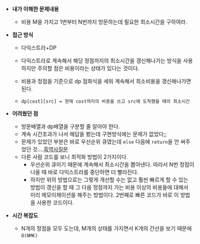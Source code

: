 - **내가 이해한 문제내용**
  - 비용 M을 가지고 1번부터 N번까지 방문하는데 필요한 최소시간을 구하여라.
  
- **접근 방식**
  - 다익스트라+DP
  
  - 다익스트라로 계속해서 해당 정점까지의 최소시간을 갱신해나가는 방식을 사용하지만 주의할 점은 비용이라는 상태가 있다는 것이다.
  
  - 비용과 정점을 기준으로 dp 점화식을 세워 계속해서 최소비용을 갱신해나가면 된다.
  
  - ```
    dp[cost][src] = 현재 cost까지의 비용을 쓰고 src에 도착했을 때의 최소시간
    ```
  
- **어려웠던 점**
  
  - 방문배열과 dp배열을 구분할 줄 알아야 한다.
  - 계속 시간초과가 나서 해답을 봤는데 구현방식에는 문제가 없었다;;
  - 문제가 있었던 부분은 바로 우선순위 큐였는데 `else` 다음에 `return`을 안 써주었던 것....[흑역사질문](https://stackoverflow.com/q/55914640/11054387)
  - 다른 사람 코드를 보니 최적화 방법이 2가지이다.
    - 우선순위 큐이기 때문에 계속해서 최소시간을 뽑아낸다. 따라서 N번 정점이 나올 때 바로 다익스트라를 중단하면 더 빨라진다.
    - 하지만 위의 방법으로는 그렇게 개선할 수는 없고 훨씬 빠르게 할 수 있는 방법이 갱신을 할 때 그 다음 정점까지 가는 비용 이상의 비용들에 대해서 미리 메모이제이션을 해주는 방법이다. 2번째로 빠른 코드가 바로 이 방법을 사용한 코드이다.
  
- **시간 복잡도**
  
  - N개의 정점을 모두 도는데, M개의 상태를 가지면서 K개의 간선을 보기 때문에 `O(NMK)`
